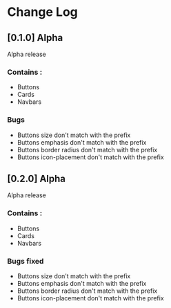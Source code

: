 # Change Log
## [0.1.0] Alpha

Alpha release

### Contains : 
- Buttons 
- Cards
- Navbars

### Bugs 

- Buttons size don't match with the prefix
- Buttons emphasis don't match with the prefix
- Buttons border radius don't match with the prefix
- Buttons icon-placement don't match with the prefix

## [0.2.0] Alpha

Alpha release

### Contains : 
- Buttons 
- Cards
- Navbars

### Bugs fixed

- Buttons size don't match with the prefix
- Buttons emphasis don't match with the prefix
- Buttons border radius don't match with the prefix
- Buttons icon-placement don't match with the prefix